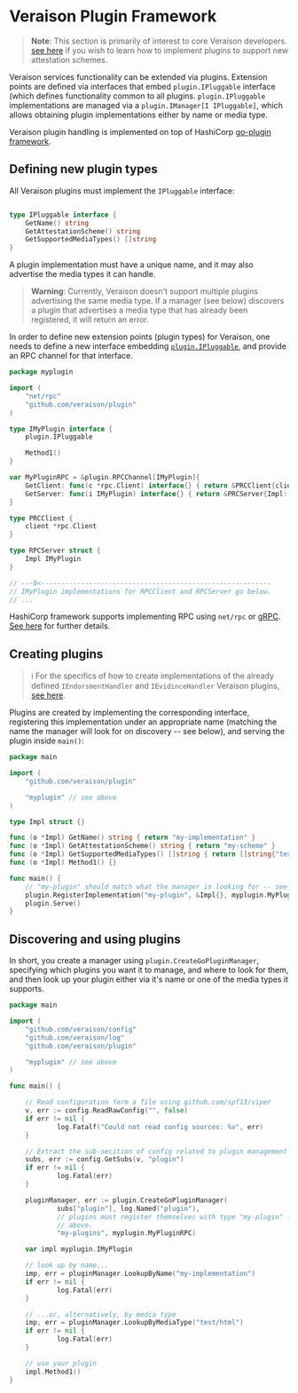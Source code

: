 # Veraison Plugin Framework

> **Note**: This section is primarily of interest to core Veraison
> developers. [see here](../scheme/README.md) if you wish to learn how to
> implement plugins to support new attestation schemes.

Veraison services functionality can be extended via plugins. Extension points
are defined via interfaces that embed `plugin.IPluggable` interface (which defines
functionality common to all plugins. `plugin.IPluggable` implementations are
managed via a `plugin.IManager[I IPluggable]`, which allows obtaining plugin
implementations either by name or media type.

Veraison plugin handling is implemented on top of HashiCorp [go-plugin
framework](https://github.com/hashicorp/go-plugin).

## Defining new plugin types

All Veraison plugins must implement the `IPluggable` interface:

```go

type IPluggable interface {
	GetName() string
	GetAttestationScheme() string
	GetSupportedMediaTypes() []string
}

```

A plugin implementation must have a unique name, and it may also advertise the
media types it can handle.

> **Warning**: Currently, Veraison doesn't support multiple plugins advertising
> the same media type. If a manager (see below) discovers a plugin that
> advertises a media type that has already been registered, it will return an
> error.

In order to define new extension points (plugin types) for Veraison, one needs
to define a new interface embedding [`plugin.IPluggable`](./ipluggable.go), and
provide an RPC channel for that interface.

```go
package myplugin

import (
    "net/rpc"
    "github.com/veraison/plugin"
)

type IMyPlugin interface {
    plugin.IPluggable

    Method1()
}

var MyPluginRPC = &plugin.RPCChannel[IMyPlugin]{
    GetClient: func(c *rpc.Client) interface{} { return &PRCClient{client: c } },
    GetServer: func(i IMyPlugin) interface{} { return &PRCServer{Impl: i } },
}

type PRCClient {
    client *rpc.Client
}

type RPCServer struct {
    Impl IMyPlugin
}

// ---8<----------------------------------------------------------
// IMyPlugin implementations for RPCClient and RPCServer go below.
// ...
```

HashiCorp framework supports implementing RPC using `net/rpc` or
[gRPC](https://grpc.io/). [See
here](https://pkg.go.dev/github.com/hashicorp/go-plugin) for further details.

## Creating plugins

> :information_source: For the specifics of how to create implementations of the already
> defined `IEndorsmentHandler` and `IEvidinceHandler` Veraison plugins, [see
> here](../handler/README.md).

Plugins are created by implementing the corresponding interface, registering
this implementation under an appropriate name (matching the name the manager
will look for on discovery -- see below), and serving the plugin inside
`main()`:


```go
package main

import (
    "github.com/veraison/plugin"

    "myplugin" // see above
)

type Impl struct {}

func (o *Impl) GetName() string { return "my-implementation" }
func (o *Impl) GetAttestationScheme() string { return "my-scheme" }
func (o *Impl) GetSupportedMediaTypes() []string { return []string{"text/html"} }
func (o *Impl) Method1() {}

func main() {
    // "my-plugin" should match what the manager is looking for -- see below
    plugin.RegisterImplementation("my-plugin", &Impl{}, myplugin.MyPluginRPC)
    plugin.Serve()
}
```

## Discovering and using plugins

In short, you create a manager using `plugin.CreateGoPluginManager`, specifying
which plugins you want it to manage, and where to look for them, and then
look up your plugin either via it's name or one of the media types it supports.

```go
package main

import (
    "github.com/veraison/config"
    "github.com/veraison/log"
    "github.com/veraison/plugin"

    "myplugin" // see above
)

func main() {

    // Read configuration form a file using github.com/spf13/viper
    v, err := config.ReadRawConfig("", false)
    if err != nil {
            log.Fatalf("Could not read config sources: %v", err)
    }

    // Extract the sub-secition of config related to plugin management
    subs, err := config.GetSubs(v, "plugin")
    if err != nil {
            log.Fatal(err)
    }

    pluginManager, err := plugin.CreateGoPluginManager(
            subs["plugin"], log.Named("plugin"),
            // plugins must register themselves with type "my-plugin" -- see
            // above.
            "my-plugins", myplugin.MyPluginRPC)

    var impl myplugin.IMyPlugin

    // look up by name...
    imp, err = pluginManager.LookupByName("my-implementation")
    if err != nil {
            log.Fatal(err)
    }

    // ...or, alternatively, by media type
    imp, err = pluginManager.LookupByMediaType("test/html")
    if err != nil {
            log.Fatal(err)
    }

    // use your plugin
    impl.Method1()
}
```
